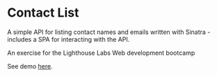 Contact List
=============

A simple API for listing contact names and emails written with Sinatra - includes a SPA for interacting with the API.

An exercise for the Lighthouse Labs Web development bootcamp

See demo [here](https://list-contacts.herokuapp.com/).